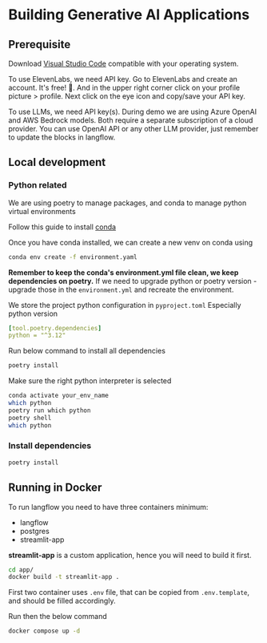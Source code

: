 # Building Generative AI Applications
## Prerequisite
Download [Visual Studio Code](https://code.visualstudio.com/) compatible with your operating system.

To use ElevenLabs, we need API key. Go to ElevenLabs and create an account. It's free! 🎉. And in the upper right corner click on your profile picture > profile. Next click on the eye icon and copy/save your API key.

To use LLMs, we need API key(s). During demo we are using Azure OpenAI and AWS Bedrock models. Both require a separate subscription of a cloud provider. You can use OpenAI API or any other LLM provider, just remember to update the blocks in langflow.

## Local development
### Python related
We are using poetry to manage packages, and conda to manage python virtual environments

Follow this guide to install [conda](https://conda.io/docs/user-guide/install/)

Once you have conda installed, we can create a new venv on conda using
```bash
conda env create -f environment.yaml
```
**Remember to keep the conda's environment.yml file clean, we keep dependencies on poetry.** If we need to upgrade python or poetry version - upgrade those in the `environment.yml` and recreate the environment.

We store the project python configuration in `pyproject.toml`
Especially python version
```yaml
[tool.poetry.dependencies]
python = "^3.12"
```

Run below command to install all dependencies
```bash
poetry install
```

Make sure the right python interpreter is selected

```bash
conda activate your_env_name
which python
poetry run which python
poetry shell
which python
```

### Install dependencies
```bash
poetry install
```

## Running in Docker
To run langflow you need to have three containers minimum:
* langflow
* postgres
* streamlit-app

**streamlit-app** is a custom application, hence you will need to build it first.
```bash
cd app/
docker build -t streamlit-app .
```

First two container uses `.env` file, that can be copied from `.env.template`, and should be filled accordingly.

Run then the below command

```bash
docker compose up -d
```